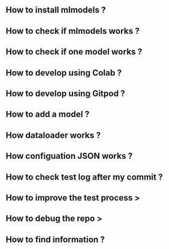 

## How to install mlmodels ?



## How to check if mlmodels works ?




## How to check if  one model works ?





## How to develop using Colab ?


## How to develop using Gitpod ?




## How to add  a model ?



## How dataloader works ?




## How configuation JSON works ?





## How to check test log after my commit ?





## How to improve the test process >





## How to debug the repo >





## How to find information ?














